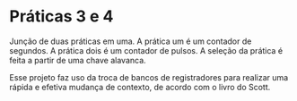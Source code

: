 # Práticas 3 e 4

Junção de duas práticas em uma. A prática um é um contador de segundos.
A prática dois é um contador de pulsos. A seleção da prática
é feita a partir de uma chave alavanca.

Esse projeto faz uso da troca de bancos de registradores para realizar
uma rápida e efetiva mudança de contexto, de acordo com o livro do
Scott.
